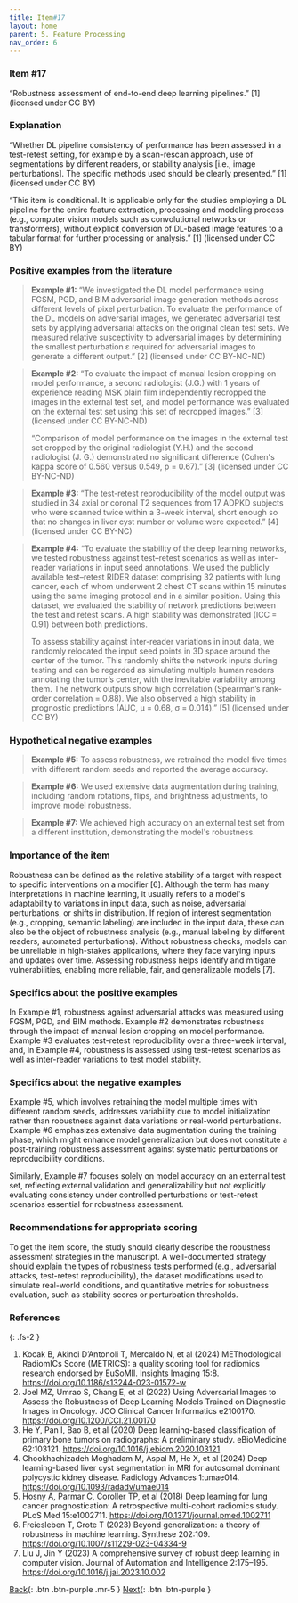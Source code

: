 ```yaml
---
title: Item#17
layout: home
parent: 5. Feature Processing
nav_order: 6
---
```


### Item #17 
“Robustness assessment of end-to-end deep learning pipelines.” [1]  (licensed under CC BY)

### Explanation
“Whether DL pipeline consistency of performance has been assessed in a test-retest setting, for example by a scan-rescan approach, use of segmentations by different readers, or stability analysis [i.e., image perturbations]. The specific methods used should be clearly presented.” [1]  (licensed under CC BY)

“This item is conditional. It is applicable only for the studies employing a DL pipeline for the entire feature extraction, processing and modeling process (e.g., computer vision models such as convolutional networks or transformers), without explicit conversion of DL-based image features to a tabular format for further processing or analysis.” [1]  (licensed under CC BY)

### Positive examples from the literature
> **Example #1:** “We investigated the DL model performance using FGSM, PGD, and BIM adversarial image generation methods across different levels of pixel perturbation. To evaluate the performance of the DL models on adversarial images, we generated adversarial test sets by applying adversarial attacks on the original clean test sets. We measured relative susceptivity to adversarial images by determining the smallest perturbation ε required for adversarial images to generate a different output.” [2] (licensed under CC BY-NC-ND)

> **Example #2:** “To evaluate the impact of manual lesion cropping on model performance, a second radiologist (J.G.) with 1 years of experience reading MSK plain film independently recropped the images in the external test set, and model performance was evaluated on the external test set using this set of recropped images.” [3] (licensed under CC BY-NC-ND)
>
>“Comparison of model performance on the images in the external test set cropped by the original radiologist (Y.H.) and the second radiologist (J. G.) demonstrated no significant difference (Cohen's kappa score of 0.560 versus 0.549, p = 0.67).” [3] (licensed under CC BY-NC-ND)

> **Example #3:** “The test-retest reproducibility of the model output was studied in 34 axial or coronal T2 sequences from 17 ADPKD subjects who were scanned twice within a 3-week interval, short enough so that no changes in liver cyst number or volume were expected.” [4] (licensed under CC BY-NC)

> **Example #4:** “To evaluate the stability of the deep learning networks, we tested robustness against test–retest scenarios as well as inter-reader variations in input seed annotations. We used the publicly available test–retest RIDER dataset comprising 32 patients with lung cancer, each of whom underwent 2 chest CT scans within 15 minutes using the same imaging protocol and in a similar position. Using this dataset, we evaluated the stability of network predictions between the test and retest scans. A high stability was demonstrated (ICC = 0.91) between both predictions.
>
> To assess stability against inter-reader variations in input data, we randomly relocated the input seed points in 3D space around the center of the tumor. This randomly shifts the network inputs during testing and can be regarded as simulating multiple human readers annotating the tumor’s center, with the inevitable variability among them. The network outputs show high correlation (Spearman’s rank-order correlation = 0.88). We also observed a high stability in prognostic predictions (AUC, μ = 0.68, σ = 0.014).” [5] (licensed under CC BY)

### Hypothetical negative examples
> **Example #5:** To assess robustness, we retrained the model five times with different random seeds and reported the average accuracy.

> **Example #6:** We used extensive data augmentation during training, including random rotations, flips, and brightness adjustments, to improve model robustness.

> **Example #7:** We achieved high accuracy on an external test set from a different institution, demonstrating the model's robustness.

### Importance of the item
Robustness can be defined as the relative stability of a target with respect to specific interventions on a modifier [6]. Although the term has many interpretations in machine learning, it usually refers to a model's adaptability to variations in input data, such as noise, adversarial perturbations, or shifts in distribution. If region of interest segmentation (e.g., cropping, semantic labeling) are included in the input data, these can also be the object of robustness analysis (e.g., manual labeling by different readers, automated perturbations). Without robustness checks, models can be unreliable in high-stakes applications, where they face varying inputs and updates over time. Assessing robustness helps identify and mitigate vulnerabilities, enabling more reliable, fair, and generalizable models [7].

### Specifics about the positive examples
In Example #1, robustness against adversarial attacks was measured using FGSM, PGD, and BIM methods.  Example #2 demonstrates robustness through the impact of manual lesion cropping on model performance. Example #3 evaluates test-retest reproducibility over a three-week interval, and, in Example #4, robustness is assessed using test-retest scenarios as well as inter-reader variations to test model stability. 

### Specifics about the negative examples
Example #5, which involves retraining the model multiple times with different random seeds, addresses variability due to model initialization rather than robustness against data variations or real-world perturbations. Example #6 emphasizes extensive data augmentation during the training phase, which might enhance model generalization but does not constitute a post-training robustness assessment against systematic perturbations or reproducibility conditions. 

Similarly, Example #7 focuses solely on model accuracy on an external test set, reflecting external validation and generalizability but not explicitly evaluating consistency under controlled perturbations or test-retest scenarios essential for robustness assessment.

### Recommendations for appropriate scoring
To get the item score, the study should clearly describe the robustness assessment strategies in the manuscript. A well-documented strategy should explain the types of robustness tests performed (e.g., adversarial attacks, test-retest reproducibility), the dataset modifications used to simulate real-world conditions, and quantitative metrics for robustness evaluation, such as stability scores or perturbation thresholds.

### References

{: .fs-2 }

1. 	Kocak B, Akinci D’Antonoli T, Mercaldo N, et al (2024) METhodological RadiomICs Score (METRICS): a quality scoring tool for radiomics research endorsed by EuSoMII. Insights Imaging 15:8. https://doi.org/10.1186/s13244-023-01572-w
2. 	Joel MZ, Umrao S, Chang E, et al (2022) Using Adversarial Images to Assess the Robustness of Deep Learning Models Trained on Diagnostic Images in Oncology. JCO Clinical Cancer Informatics e2100170. https://doi.org/10.1200/CCI.21.00170
3. 	He Y, Pan I, Bao B, et al (2020) Deep learning-based classification of primary bone tumors on radiographs: A preliminary study. eBioMedicine 62:103121. https://doi.org/10.1016/j.ebiom.2020.103121
4. 	Chookhachizadeh Moghadam M, Aspal M, He X, et al (2024) Deep learning-based liver cyst segmentation in MRI for autosomal dominant polycystic kidney disease. Radiology Advances 1:umae014. https://doi.org/10.1093/radadv/umae014
5. 	Hosny A, Parmar C, Coroller TP, et al (2018) Deep learning for lung cancer prognostication: A retrospective multi-cohort radiomics study. PLoS Med 15:e1002711. https://doi.org/10.1371/journal.pmed.1002711
6. 	Freiesleben T, Grote T (2023) Beyond generalization: a theory of robustness in machine learning. Synthese 202:109. https://doi.org/10.1007/s11229-023-04334-9
7. 	Liu J, Jin Y (2023) A comprehensive survey of robust deep learning in computer vision. Journal of Automation and Intelligence 2:175–195. https://doi.org/10.1016/j.jai.2023.10.002

[Back](https://radiomic.github.io/METRICS-E3/docs/Feature%20Processing%20(Con%204-5%20Item%2014-17)/Item%2016.html){: .btn .btn-purple  .mr-5  }
[Next](https://radiomic.github.io/METRICS-E3/docs/Preparation%20for%20Modeling%20(Item%2018-19)/Item%2018.html){: .btn .btn-purple   }

